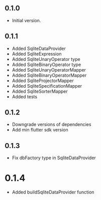 ## 0.1.0

- Initial version.


## 0.1.1

- Added SqliteDataProvider
- Added SqliteExpression
- Added SqliteUnaryOperator type
- Added SqliteBinaryOperator type
- Added SqliteUnaryOperatorMapper
- Added SqliteBinaryOperatorMapper
- Added SqliteProjectorMapper
- Added SqliteSpecificationMapper
- Added SqliteSorterMapper
- Added tests

## 0.1.2
- Downgrade versions of dependencies
- Add min flutter sdk version

## 0.1.3
- Fix dbFactory type in SqliteDataProvider

# 0.1.4
- Added buildSqliteDataProvider function

